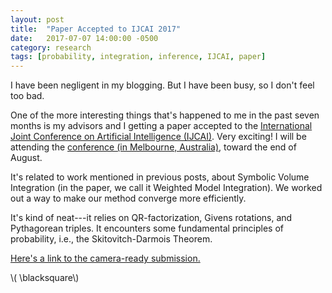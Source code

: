```yaml
---
layout: post
title:  "Paper Accepted to IJCAI 2017"
date:   2017-07-07 14:00:00 -0500
category: research 
tags: [probability, integration, inference, IJCAI, paper] 
---
```


I have been negligent in my blogging. But I have been busy, so I don't
feel too bad. 

One of the more interesting things that's happened to me in the past seven months
is my advisors and I getting a paper accepted to the 
[International Joint Conference on Artificial Intelligence (IJCAI)](https://www.ijcai.org). 
Very exciting! I will be attending the 
[conference (in Melbourne, Australia)](http://www.ijcai-17.org), toward the end of August.

It's related to work mentioned in previous posts, about 
Symbolic Volume Integration (in the paper, we call it Weighted Model
Integration). We worked out a way to make our method
converge more efficiently. 

It's kind of neat---it relies on QR-factorization, Givens rotations,
and Pythagorean triples. It encounters some fundamental principles
of probability, i.e., the Skitovitch-Darmois Theorem. 

[Here's a link to the camera-ready submission.]({{site.url}}/assets/dmerrell-ijcai-2017.pdf)


\\( \blacksquare\\)  



